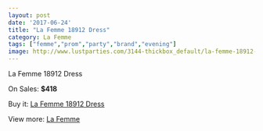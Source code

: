 ```yaml
---
layout: post
date: '2017-06-24'
title: "La Femme 18912 Dress"
category: La Femme
tags: ["femme","prom","party","brand","evening"]
image: http://www.lustparties.com/3144-thickbox_default/la-femme-18912-dress.jpg
---
```

La Femme 18912 Dress

On Sales: **$418**
<a href="https://www.lustparties.com/en/la-femme/1032-la-femme-18912-dress.html"><amp-img layout="responsive" width="600" height="600" src="//www.lustparties.com/3144-thickbox_default/la-femme-18912-dress.jpg" alt="La Femme 18912 Dress 0" /></a>
<a href="https://www.lustparties.com/en/la-femme/1032-la-femme-18912-dress.html"><amp-img layout="responsive" width="600" height="600" src="//www.lustparties.com/3145-thickbox_default/la-femme-18912-dress.jpg" alt="La Femme 18912 Dress 1" /></a>

Buy it: [La Femme 18912 Dress](https://www.lustparties.com/en/la-femme/1032-la-femme-18912-dress.html "La Femme 18912 Dress")

View more: [La Femme](https://www.lustparties.com/en/4-la-femme "La Femme")